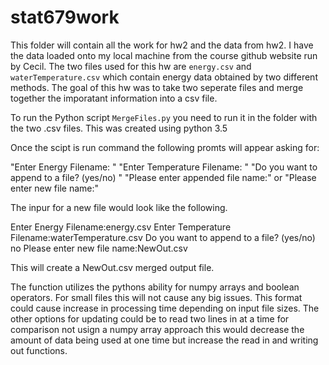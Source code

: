 # stat679work
This folder will contain all the work for hw2 and the data from hw2. I have the data loaded onto my local machine from the course github website run by Cecil. The two files used for this hw are `energy.csv` and `waterTemperature.csv` which contain energy data obtained by two different methods. The goal of this hw was to take two seperate files and merge together the imporatant information into a csv file. 

To run the Python script `MergeFiles.py` you need to run it in the folder with the two .csv files. This was created using python 3.5

Once the scipt is run command the following promts will appear asking for:

"Enter Energy Filename: " 
"Enter Temperature Filename: "
"Do you want to append to a file? (yes/no)  "
"Please enter appended file name:" or "Please enter new file name:"

The inpur for a new file would look like the following.

Enter Energy Filename:energy.csv
Enter Temperature Filename:waterTemperature.csv
Do you want to append to a file? (yes/no)  no
Please enter new file name:NewOut.csv

This will create a NewOut.csv merged output file.

The function utilizes the pythons ability for numpy arrays and boolean operators. For small files this will not cause any big issues. This format could cause increase in processing time depending on input file sizes. The other options for updating could be to read two lines in at a time for comparison not usign a numpy array approach this would decrease the amount of data being used at one time but increase the read in and writing out functions. 
 




